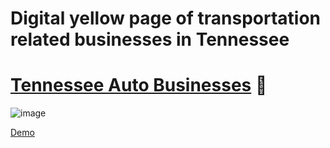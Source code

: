 # Digital yellow page of transportation related businesses in Tennessee 

# [Tennessee Auto Businesses](https://leoncensh-tn.hf.space) 🚛

![image](https://github.com/user-attachments/assets/9f463346-d5c2-4c92-b274-c1e23154ba87)

[Demo](https://www.loom.com/share/b30b8ec1bba54365a15883b75133094d?sid=52075736-936a-42d9-a505-b20d533c39d9)

